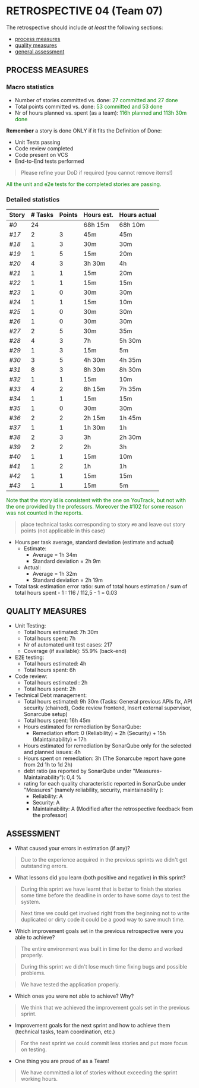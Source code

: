 # RETROSPECTIVE 04 (Team 07)

The retrospective should include _at least_ the following
sections:

- [process measures](#process-measures)
- [quality measures](#quality-measures)
- [general assessment](#assessment)

## PROCESS MEASURES

### Macro statistics

- Number of stories committed vs. done:<span style="color:green"> 27 committed and 27 done
- Total points committed vs. done: <span style="color:green">53 committed and 53 done
- Nr of hours planned vs. spent (as a team):<span style="color:green"> 116h planned and 113h 30m done

**Remember** a story is done ONLY if it fits the Definition of Done:

- Unit Tests passing
- Code review completed
- Code present on VCS
- End-to-End tests performed

> Please refine your DoD if required (you cannot remove items!)

<span style="color:green">
All the unit and e2e tests for the completed stories are passing.
</span>

### Detailed statistics

| Story | # Tasks | Points | Hours est. | Hours actual |
| ----- | ------- | ------ | ---------- | ------------ |
| _#0_  | 24      |        | 68h 15m    | 68h 10m      |
| _#17_ | 2       | 3      | 45m        | 45m          |
| _#18_ | 1       | 3      | 30m        | 30m          |
| _#19_ | 1       | 5      | 15m        | 20m          |
| _#20_ | 4       | 3      | 3h 30m     | 4h           |
| _#21_ | 1       | 1      | 15m        | 20m          |
| _#22_ | 1       | 1      | 15m        | 15m          |
| _#23_ | 1       | 0      | 30m        | 30m          |
| _#24_ | 1       | 1      | 15m        | 10m          |
| _#25_ | 1       | 0      | 30m        | 30m          |
| _#26_ | 1       | 0      | 30m        | 30m          |
| _#27_ | 2       | 5      | 30m        | 35m          |
| _#28_ | 4       | 3      | 7h         | 5h 30m       |
| _#29_ | 1       | 3      | 15m        | 5m           |
| _#30_ | 3       | 5      | 4h 30m     | 4h 35m       |
| _#31_ | 8       | 3      | 8h 30m     | 8h 30m       |
| _#32_ | 1       | 1      | 15m        | 10m          |
| _#33_ | 4       | 2      | 8h 15m     | 7h 35m       |
| _#34_ | 1       | 1      | 15m        | 15m          |
| _#35_ | 1       | 0      | 30m        | 30m          |
| _#36_ | 2       | 2      | 2h 15m     | 1h 45m       |
| _#37_ | 1       | 1      | 1h 30m     | 1h           |
| _#38_ | 2       | 3      | 3h         | 2h 30m       |
| _#39_ | 2       | 2      | 2h         | 3h           |
| _#40_ | 1       | 1      | 15m        | 10m          |
| _#41_ | 1       | 2      | 1h         | 1h           |
| _#42_ | 1       | 1      | 15m        | 15m          |
| _#43_ | 1       | 1      | 15m        | 5m           |

<span style="color:green">
Note that the story id is consistent with the one on YouTrack, but not with the one provided by the professors.</span>

<span style="color:green">
Moreover the #102 for some reason was not counted in the reports.</span>

> place technical tasks corresponding to story `#0` and leave out story points (not applicable in this case)

- Hours per task average, standard deviation (estimate and actual)
  - Estimate:
    - Average = 1h 34m
    - Standard deviation = 2h 9m
  - Actual:
    - Average = 1h 32m
    - Standard deviation = 2h 19m
- Total task estimation error ratio: sum of total hours estimation / sum of total hours spent - 1 : 116 / 112,5 - 1 = 0.03

## QUALITY MEASURES

- Unit Testing:
  - Total hours estimated: 7h 30m
  - Total hours spent: 7h
  - Nr of automated unit test cases: 217
  - Coverage (if available): 55.9% (back-end)
- E2E testing:
  - Total hours estimated: 4h
  - Total hours spent: 6h
- Code review:
  - Total hours estimated : 2h
  - Total hours spent: 2h
- Technical Debt management:
  - Total hours estimated: 9h 30m (Tasks: General previous APIs fix, API security (chained), Code review frontend, Insert external supervisor, Sonarcube setup)
  - Total hours spent: 16h 45m
  - Hours estimated for remediation by SonarQube:
    - Remediation effort: 0 (Reliability) + 2h (Security) + 15h (Maintainability) = 17h
  - Hours estimated for remediation by SonarQube only for the selected and planned issues: 4h
  - Hours spent on remediation: 3h (The Sonarcube report have gone from 2d 1h to 1d 2h)
  - debt ratio (as reported by SonarQube under "Measures-Maintainability"): 0,4 %
  - rating for each quality characteristic reported in SonarQube under "Measures" (namely reliability, security, maintainability ):
    - Reliability: A
    - Security: A
    - Maintainability: A
      (Modified after the retrospective feedback from the professor)

## ASSESSMENT

- What caused your errors in estimation (if any)?

> Due to the experience acquired in the previous sprints we didn't get outstanding errors.

- What lessons did you learn (both positive and negative) in this sprint?

> During this sprint we have learnt that is better to finish the stories some time before the deadline in order to have some days to test the system.

> Next time we could get involved right from the beginning not to write duplicated or dirty code it could be a good way to save much time.

- Which improvement goals set in the previous retrospective were you able to achieve?

> The entire environment was built in time for the demo and worked properly.

> During this sprint we didn't lose much time fixing bugs and possible problems.

> We have tested the application properly.

- Which ones you were not able to achieve? Why?

> We think that we achieved the improvement goals set in the previous sprint.

- Improvement goals for the next sprint and how to achieve them (technical tasks, team coordination, etc.)

> For the next sprint we could commit less stories and put more focus on testing.

- One thing you are proud of as a Team!

> We have committed a lot of stories without exceeding the sprint working hours.
